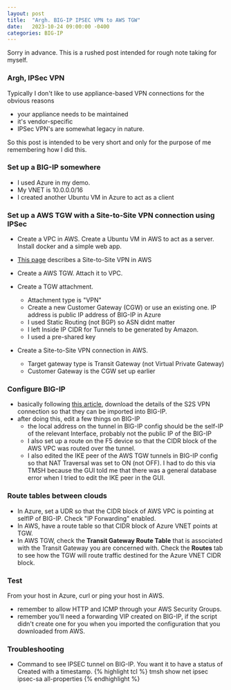 ```yaml
---
layout: post
title:  "Argh. BIG-IP IPSEC VPN to AWS TGW"
date:   2023-10-24 09:00:00 -0400
categories: BIG-IP
---
```


Sorry in advance. This is a rushed post intended for rough note taking for myself.

### Argh, IPSec VPN
Typically I don't like to use appliance-based VPN connections for the obvious reasons
- your appliance needs to be maintained
- it's vendor-specific
- IPSec VPN's are somewhat legacy in nature. 

So this post is intended to be very short and only for the purpose of me remembering how I did this.

### Set up a BIG-IP somewhere
- I used Azure in my demo.
- My VNET is 10.0.0.0/16
- I created another Ubuntu VM in Azure to act as a client

### Set up a AWS TGW with a Site-to-Site VPN connection using IPSec
- Create a VPC in AWS. Create a Ubuntu VM in AWS to act as a server. Install docker and a simple web app.
- [This page](https://docs.aws.amazon.com/vpn/latest/s2svpn/VPC_VPN.html) describes a Site-to-Site VPN in AWS
- Create a AWS TGW. Attach it to VPC.
- Create a TGW attachment. 
  - Attachment type is "VPN"
  - Create a new Customer Gateway (CGW) or use an existing one. IP address is public IP address of BIG-IP in Azure
  - I used Static Routing (not BGP) so ASN didnt matter
  - I left Inside IP CIDR for Tunnels to be generated by Amazon.
  - I used a pre-shared key

- Create a Site-to-Site VPN connection in AWS. 
  - Target gateway type is Transit Gateway (not Virtual Private Gateway)
  - Customer Gateway is the CGW set up earlier

### Configure BIG-IP
- basically following [this article](https://f5-agility-labs-public-cloud.readthedocs.io/en/latest/class2/module6/lab1.html), download the details of the S2S VPN connection so that they can be imported into BIG-IP.
- after doing this, edit a few things on BIG-IP
  - the local address on the tunnel in BIG-IP config should be the self-IP of the relevant Interface, probably not the public IP of the BIG-IP
  - I also set up a route on the F5 device so that the CIDR block of the AWS VPC was routed over the tunnel.
  - I also edited the IKE peer of the AWS TGW tunnels in BIG-IP config so that NAT Traversal was set to ON (not OFF). I had to do this via TMSH because the GUI told me that there was a general database error when I tried to edit the IKE peer in the GUI.

### Route tables between clouds
- In Azure, set a UDR so that the CIDR block of AWS VPC is pointing at selfIP of BIG-IP. Check "IP Forwarding" enabled.
- In AWS, have a route table so that CIDR block of Azure VNET points at TGW.
- In AWS TGW, check the **Transit Gateway Route Table** that is associated with the Transit Gateway you are concerned with. Check the **Routes** tab to see how  the TGW will route traffic destined for the Azure VNET CIDR block.

### Test
From your host in Azure, curl or ping your host in AWS. 
- remember to allow HTTP and ICMP through your AWS Security Groups.
- remember you'll need a forwarding VIP created on BIG-IP, if the script didn't create one for you when you imported the configuration that you downloaded from AWS.

### Troubleshooting
- Command to see IPSEC tunnel on BIG-IP. You want it to have a status of Created with a timestamp.
{% highlight tcl %}
tmsh show net ipsec ipsec-sa all-properties
{% endhighlight %}



